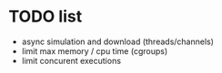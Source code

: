 # TODO list

* async simulation and download (threads/channels)
* limit max memory / cpu time (cgroups)
* limit concurent executions
